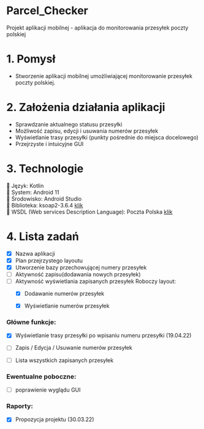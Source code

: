 # Parcel_Checker
Projekt aplikacji mobilnej - aplikacja do monitorowania przesyłek poczty polskiej

# 1. Pomysł 
- Stworzenie aplikacji mobilnej umożliwiającej monitorowanie przesyłek poczty polskiej.

# 2. Założenia działania aplikacji
 - Sprawdzanie aktualnego statusu przesyłki
 - Możliwość zapisu, edycji i usuwania numerów przesyłek
 - Wyświetlanie trasy przesyłki (punkty pośrednie do miejsca docelowego)
 - Przejrzyste i intuicyjne GUI

# 3. Technologie
   :small_orange_diamond: Język: Kotlin</br> 
   :small_orange_diamond: System: Android 11</br>
   :small_orange_diamond: Środowisko: Android Studio</br>
   :small_orange_diamond: Biblioteka: ksoap2-3.6.4 [klik](https://oss.sonatype.org/content/repositories/ksoap2-android-releases/com/google/code/ksoap2-android/ksoap2-android-assembly/3.6.4/)</br>
   :small_orange_diamond: WSDL (Web services Description Language): Poczta Polska [klik](https://www.poczta-polska.pl/hermes/uploads/2014/01/Metody-i-struktury-uslugi-sieciowej-Poczty-Polskiej-SA.pdf)</br>
# 4. Lista zadań
   - [x] Nazwa aplikacji
   - [x] Plan przejrzystego layoutu
   - [x] Utworzenie bazy przechowującej numery przesyłek
   - [ ] Aktywność zapisu(dodawania nowych przesyłek)
   - [ ] Aktywność wyświetlania zapisanych przesyłek
   Roboczy layout:
      - [x] Dodawanie numerów przesyłek
      - [x] Wyświetlanie numerów przesyłek
 

### Główne funkcje:
  - [x] Wyświetlanie trasy przesyłki po wpisaniu numeru przesyłki (19.04.22)
  - [ ] Zapis / Edycja / Usuwanie numerów przesyłek
  - [ ] Lista wszystkich zapisanych przesyłek


### Ewentualne poboczne:
- [ ] poprawienie wyglądu GUI

### Raporty:
   - [x] Propozycja projektu (30.03.22) 


